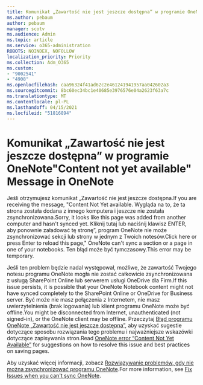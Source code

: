 ```yaml
---
title: Komunikat „Zawartość nie jest jeszcze dostępna” w programie OneNote
ms.author: pebaum
author: pebaum
manager: scotv
ms.audience: Admin
ms.topic: article
ms.service: o365-administration
ROBOTS: NOINDEX, NOFOLLOW
localization_priority: Priority
ms.collection: Adm_O365
ms.custom:
- "9002541"
- "4908"
ms.openlocfilehash: caa96324f41ad62c2e461241941957aa042602a3
ms.sourcegitcommit: 8bc60ec34bc1e40685e3976576e04a2623f63a7c
ms.translationtype: MT
ms.contentlocale: pl-PL
ms.lasthandoff: 04/15/2021
ms.locfileid: "51816894"
---
```

# <a name="content-not-yet-available-message-in-onenote"></a><span data-ttu-id="4c611-102">Komunikat „Zawartość nie jest jeszcze dostępna” w programie OneNote</span><span class="sxs-lookup"><span data-stu-id="4c611-102">"Content not yet available" Message in OneNote</span></span>

<span data-ttu-id="4c611-103">Jeśli otrzymujesz komunikat „Zawartość nie jest jeszcze dostępna.</span><span class="sxs-lookup"><span data-stu-id="4c611-103">If you are receiving the message, "Content Not Yet available.</span></span> <span data-ttu-id="4c611-104">Wygląda na to, że ta strona została dodana z innego komputera i jeszcze nie została zsynchronizowana.</span><span class="sxs-lookup"><span data-stu-id="4c611-104">Sorry, it looks like this page was added from another computer and hasn't synced yet.</span></span> <span data-ttu-id="4c611-105">Kliknij tutaj lub naciśnij klawisz ENTER, aby ponownie załadować tę stronę”, program OneNote nie może zsynchronizować sekcji lub strony w jednym z Twoich notesów.</span><span class="sxs-lookup"><span data-stu-id="4c611-105">Click here or press Enter to reload this page," OneNote can't sync a section or a page in one of your notebooks.</span></span> <span data-ttu-id="4c611-106">Ten błąd może być tymczasowy.</span><span class="sxs-lookup"><span data-stu-id="4c611-106">This error may be temporary.</span></span>

<span data-ttu-id="4c611-107">Jeśli ten problem będzie nadal występował, możliwe, że zawartość Twojego notesu programu OneNote mogła nie zostać całkowicie zsynchronizowana z usługą SharePoint Online lub serwerem usługi OneDrive dla Firm.</span><span class="sxs-lookup"><span data-stu-id="4c611-107">If this issue persists, it is possible that your OneNote Notebook content might not have synced completely to the SharePoint Online or OneDrive for Business server.</span></span> <span data-ttu-id="4c611-108">Być może nie masz połączenia z Internetem, nie masz uwierzytelnienia (brak logowania) lub klient programu OneNote może być offline.</span><span class="sxs-lookup"><span data-stu-id="4c611-108">You might be disconnected from Internet, unauthenticated (not signed-in), or the OneNote client may be offline.</span></span> <span data-ttu-id="4c611-109">Przeczytaj [Błąd programu OneNote „Zawartość nie jest jeszcze dostępna”](https://docs.microsoft.com/office/troubleshoot/onenote/onenote-error-content-not-yet-available), aby uzyskać sugestie dotyczące sposobu rozwiązania tego problemu i najważniejsze wskazówki dotyczące zapisywania stron.</span><span class="sxs-lookup"><span data-stu-id="4c611-109">Read [OneNote error “Content Not Yet Available”](https://docs.microsoft.com/office/troubleshoot/onenote/onenote-error-content-not-yet-available) for suggestions on how to resolve this issue and best practices on saving pages.</span></span>

<span data-ttu-id="4c611-110">Aby uzyskać więcej informacji, zobacz [Rozwiązywanie problemów, gdy nie można zsynchronizować programu OneNote](https://support.office.com/article/Fix-issues-when-you-can-t-sync-OneNote-299495ef-66d1-448f-90c1-b785a6968d45).</span><span class="sxs-lookup"><span data-stu-id="4c611-110">For more information, see [Fix Issues when you can't sync OneNote](https://support.office.com/article/Fix-issues-when-you-can-t-sync-OneNote-299495ef-66d1-448f-90c1-b785a6968d45).</span></span>

